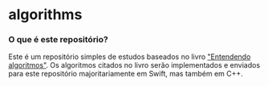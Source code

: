 # algorithms

### O que é este repositório?
Este é um repositório simples de estudos baseados no livro ["Entendendo algoritmos"](https://www.amazon.com.br/gp/product/8575225634/).
Os algoritmos citados no livro serão implementados e enviados para este repositório majoritariamente em Swift, mas também em C++.
